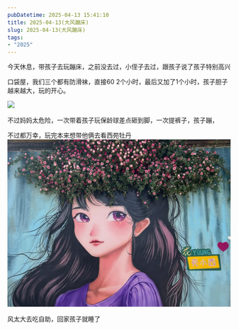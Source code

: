 ```yaml
---
pubDatetime: 2025-04-13 15:41:10
title: 2025-04-13(大风蹦床)
slug: 2025-04-13(大风蹦床)
tags:
- "2025"
---
```


今天休息，带孩子去玩蹦床，之前没去过，小侄子去过，跟孩子说了孩子特别高兴

口袋屋，我们三个都有防滑袜，直接60 2个小时，最后又加了1个小时，孩子胆子越来越大，玩的开心。

![](/img/2025/IMG_4047.jpeg?v=/img/2025/IMG_4047.mp4)

不过妈妈太危险，一次带着孩子玩保龄球差点砸到脚，一次提裤子，孩子蹦，


不过都万幸，玩完本来想带他俩去看西苑牡丹
![image](../../../../public/img/2025/2025-04-13-6d796f35-32af-412a-9da5-c0b8a9892511.webp)

风太大去吃自助，回家孩子就睡了